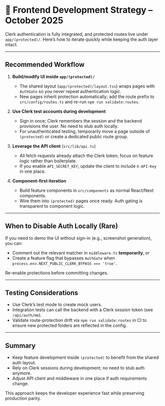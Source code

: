 # 🎯 Frontend Development Strategy – October 2025

Clerk authentication is fully integrated, and protected routes live under `app/(protected)/`. Here’s how to iterate quickly while keeping the auth layer intact.

---

## Recommended Workflow

1. **Build/modify UI inside `app/(protected)/`**
   - The shared layout (`app/(protected)/layout.tsx`) wraps pages with `AuthGate` so you never repeat authentication logic.
   - New pages inherit protection automatically; add the route prefix to `src/config/routes.ts` and re-run `npm run validate:routes`.

2. **Use Clerk test accounts during development**
   - Sign in once; Clerk remembers the session and the backend provisions the user. No need to stub auth locally.
   - For unauthenticated testing, temporarily move a page outside of `(protected)` or create a dedicated public route group.

3. **Leverage the API client** (`src/lib/api.ts`)
   - All fetch requests already attach the Clerk token; focus on feature logic rather than boilerplate.
   - If you enable `API_SECRET_KEY`, update the client to include `X-API-Key` in one place.

4. **Component-first iteration**
   - Build feature components in `src/components` as normal React/Next components.
   - Wire them into `(protected)` pages once ready. Auth gating is transparent to component logic.

---

## When to Disable Auth Locally (Rare)

If you need to demo the UI without sign-in (e.g., screenshot generation), you can:

- Comment out the relevant matcher in `middleware.ts` **temporarily**, or
- Create a feature flag that bypasses `AuthGate` when `process.env.NEXT_PUBLIC_CLERK_BYPASS === 'true'`.

Re-enable protections before committing changes.

---

## Testing Considerations

- Use Clerk’s test mode to create mock users.
- Integration tests can call the backend with a Clerk session token (see `/api/auth/me`).
- Validate route-protection drift via `npm run validate:routes` in CI to ensure new protected folders are reflected in the config.

---

## Summary

- Keep feature development inside `(protected)` to benefit from the shared auth layout.
- Rely on Clerk sessions during development; no need to stub auth anymore.
- Adjust API client and middleware in one place if auth requirements change.

This approach keeps the developer experience fast while preserving production parity.
